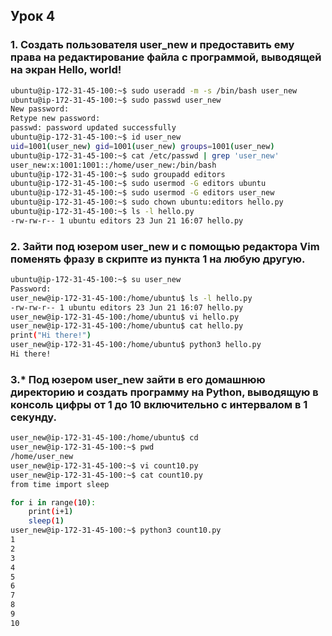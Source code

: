 ## Урок 4

### 1. Создать пользователя user_new и предоставить ему права на редактирование файла с программой, выводящей на экран Hello, world!

```sh
ubuntu@ip-172-31-45-100:~$ sudo useradd -m -s /bin/bash user_new
ubuntu@ip-172-31-45-100:~$ sudo passwd user_new
New password: 
Retype new password: 
passwd: password updated successfully
ubuntu@ip-172-31-45-100:~$ id user_new
uid=1001(user_new) gid=1001(user_new) groups=1001(user_new)
ubuntu@ip-172-31-45-100:~$ cat /etc/passwd | grep 'user_new'
user_new:x:1001:1001::/home/user_new:/bin/bash
ubuntu@ip-172-31-45-100:~$ sudo groupadd editors
ubuntu@ip-172-31-45-100:~$ sudo usermod -G editors ubuntu
ubuntu@ip-172-31-45-100:~$ sudo usermod -G editors user_new
ubuntu@ip-172-31-45-100:~$ sudo chown ubuntu:editors hello.py 
ubuntu@ip-172-31-45-100:~$ ls -l hello.py 
-rw-rw-r-- 1 ubuntu editors 23 Jun 21 16:07 hello.py
```

### 2. Зайти под юзером user_new и с помощью редактора Vim поменять фразу в скрипте из пункта 1 на любую другую.

```sh
ubuntu@ip-172-31-45-100:~$ su user_new
Password: 
user_new@ip-172-31-45-100:/home/ubuntu$ ls -l hello.py 
-rw-rw-r-- 1 ubuntu editors 23 Jun 21 16:07 hello.py
user_new@ip-172-31-45-100:/home/ubuntu$ vi hello.py 
user_new@ip-172-31-45-100:/home/ubuntu$ cat hello.py 
print("Hi there!")
user_new@ip-172-31-45-100:/home/ubuntu$ python3 hello.py 
Hi there!
```

### 3.\* Под юзером user_new зайти в его домашнюю директорию и создать программу на Python, выводящую в консоль цифры от 1 до 10 включительно с интервалом в 1 секунду.

```sh
user_new@ip-172-31-45-100:/home/ubuntu$ cd
user_new@ip-172-31-45-100:~$ pwd
/home/user_new
user_new@ip-172-31-45-100:~$ vi count10.py
user_new@ip-172-31-45-100:~$ cat count10.py 
from time import sleep

for i in range(10):
    print(i+1)
    sleep(1)
user_new@ip-172-31-45-100:~$ python3 count10.py
1
2
3
4
5
6
7
8
9
10
```
